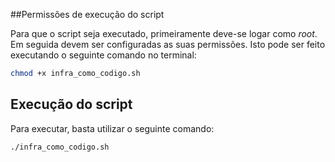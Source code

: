 ##Permissões de execução do script

Para que o script seja executado, primeiramente deve-se logar como _root_. Em seguida devem ser configuradas as suas permissões. Isto pode ser feito executando o seguinte comando no terminal:

~~~bash
chmod +x infra_como_codigo.sh 
~~~

## Execução do script

Para executar, basta utilizar o seguinte comando:

```./infra_como_codigo.sh```


